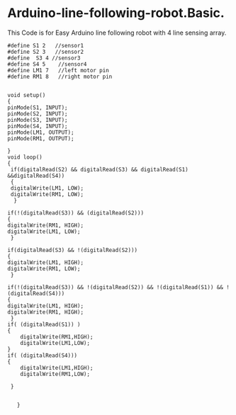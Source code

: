 # Arduino-line-following-robot.Basic.
This Code is for Easy Arduino line following robot with 4 line sensing array.
     
     
    #define S1 2   //sensor1
    #define S2 3   //sensor2
    #define  S3 4 //sensor3
    #define S4 5    //sensor4
    #define LM1 7   //left motor pin
    #define RM1 8   //right motor pin
       

    void setup()
    {
    pinMode(S1, INPUT);
    pinMode(S2, INPUT);
    pinMode(S3, INPUT);
    pinMode(S4, INPUT);
    pinMode(LM1, OUTPUT);
    pinMode(RM1, OUTPUT);

    }
    void loop()
    {
     if(digitalRead(S2) && digitalRead(S3) && digitalRead(S1) &&digitalRead(S4))
     {
     digitalWrite(LM1, LOW);
     digitalWrite(RM1, LOW);
      }
  
    if(!(digitalRead(S3)) && (digitalRead(S2)))   
    {
    digitalWrite(RM1, HIGH);
    digitalWrite(LM1, LOW);
     }
  
    if(digitalRead(S3) && !(digitalRead(S2)))
    {
    digitalWrite(LM1, HIGH);
    digitalWrite(RM1, LOW);
     }
  
    if(!(digitalRead(S3)) && !(digitalRead(S2)) && !(digitalRead(S1)) && !(digitalRead(S4)))
    {
    digitalWrite(LM1, HIGH);
    digitalWrite(RM1, HIGH);
     }
    if( (digitalRead(S1)) )
    {
        digitalWrite(RM1,HIGH);
        digitalWrite(LM1,LOW);
    }
    if( (digitalRead(S4)))
    {
        digitalWrite(LM1,HIGH);
        digitalWrite(RM1,LOW);
        
     }
    
    
       }﻿
